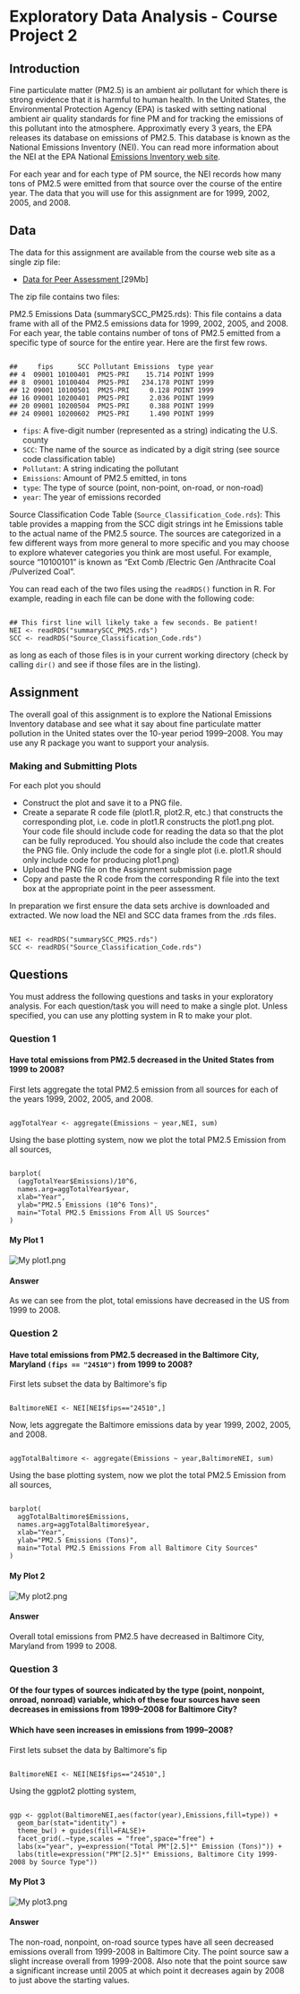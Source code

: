 # Exploratory Data Analysis - Course Project 2

## Introduction
Fine particulate matter (PM2.5) is an ambient air pollutant for which there is strong evidence that it is harmful to human health. In the United States, the Environmental Protection Agency (EPA) is tasked with setting national ambient air quality standards for fine PM and for tracking the emissions of this pollutant into the atmosphere. Approximatly every 3 years, the EPA releases its database on emissions of PM2.5. This database is known as the National Emissions Inventory (NEI). You can read more information about the NEI at the EPA National <a href="http://www.epa.gov/ttn/chief/eiinformation.html">Emissions Inventory web site</a>.

For each year and for each type of PM source, the NEI records how many tons of PM2.5 were emitted from that source over the course of the entire year. The data that you will use for this assignment are for 1999, 2002, 2005, and 2008.

## Data
The data for this assignment are available from the course web site as a single zip file:
<ul>
<li><a href="https://d396qusza40orc.cloudfront.net/exdata%2Fdata%2FNEI_data.zip">Data for Peer Assessment </a>[29Mb]</li>
</ul>

The zip file contains two files:

PM2.5 Emissions Data (summarySCC_PM25.rds): This file contains a data frame with all of the PM2.5 emissions data for 1999, 2002, 2005, and 2008. For each year, the table contains number of tons of PM2.5 emitted from a specific type of source for the entire year. Here are the first few rows.

<pre><code>
##     fips      SCC Pollutant Emissions  type year
## 4  09001 10100401  PM25-PRI    15.714 POINT 1999
## 8  09001 10100404  PM25-PRI   234.178 POINT 1999
## 12 09001 10100501  PM25-PRI     0.128 POINT 1999
## 16 09001 10200401  PM25-PRI     2.036 POINT 1999
## 20 09001 10200504  PM25-PRI     0.388 POINT 1999
## 24 09001 10200602  PM25-PRI     1.490 POINT 1999
</code></pre>

<ul>
<li><code>fips</code>: A five-digit number (represented as a string) indicating the U.S. county</li>
<li><code>SCC</code>: The name of the source as indicated by a digit string (see source code classification table)</li>
<li><code>Pollutant</code>: A string indicating the pollutant</li>
<li><code>Emissions</code>: Amount of PM2.5 emitted, in tons</li>
<li><code>type</code>: The type of source (point, non-point, on-road, or non-road)</li>
<li><code>year</code>: The year of emissions recorded</li>
</ul>

Source Classification Code Table (<code>Source_Classification_Code.rds</code>): This table provides a mapping from the SCC digit strings int he Emissions table to the actual name of the PM2.5 source. The sources are categorized in a few different ways from more general to more specific and you may choose to explore whatever categories you think are most useful. For example, source “10100101” is known as “Ext Comb /Electric Gen /Anthracite Coal /Pulverized Coal”.

You can read each of the two files using the <code>readRDS()</code> function in R. For example, reading in each file can be done with the following code:

<pre><code>
## This first line will likely take a few seconds. Be patient!
NEI &lt;- readRDS("summarySCC_PM25.rds")
SCC &lt;- readRDS("Source_Classification_Code.rds")
</code></pre>

as long as each of those files is in your current working directory (check by calling <code>dir()</code> and see if those files are in the listing).

## Assignment
The overall goal of this assignment is to explore the National Emissions Inventory database and see what it say about fine particulate matter pollution in the United states over the 10-year period 1999–2008. You may use any R package you want to support your analysis.

### Making and Submitting Plots
For each plot you should

* Construct the plot and save it to a PNG file.
* Create a separate R code file (plot1.R, plot2.R, etc.) that constructs the corresponding plot, i.e. code in plot1.R constructs the plot1.png plot. Your code file should include code for reading the data so that the plot can be fully reproduced. You should also include the code that creates the PNG file. Only include the code for a single plot (i.e. plot1.R should only include code for producing plot1.png)
* Upload the PNG file on the Assignment submission page
* Copy and paste the R code from the corresponding R file into the text box at the appropriate point in the peer assessment.

In preparation we first ensure the data sets archive is downloaded and extracted.
We now load the NEI and SCC data frames from the .rds files.

<pre><code>
NEI &lt;- readRDS("summarySCC_PM25.rds")
SCC &lt;- readRDS("Source_Classification_Code.rds")
</code></pre>

## Questions
You must address the following questions and tasks in your exploratory analysis. For each question/task you will need to make a single plot. Unless specified, you can use any plotting system in R to make your plot.

### Question 1
#### Have total emissions from PM2.5 decreased in the United States from 1999 to 2008? 

First lets aggregate the total PM2.5 emission from all sources for each of the years 1999, 2002, 2005, and 2008.
<pre><code>
aggTotalYear &lt;- aggregate(Emissions ~ year,NEI, sum)
</code></pre>

Using the base plotting system, now we plot the total PM2.5 Emission from all sources,
<pre><code>
barplot(
  (aggTotalYear$Emissions)/10^6,
  names.arg=aggTotalYear$year,
  xlab="Year",
  ylab="PM2.5 Emissions (10^6 Tons)",
  main="Total PM2.5 Emissions From All US Sources"
)
</code></pre>

#### My Plot 1
![My plot1.png](plot1.png) 

#### Answer
As we can see from the plot, total emissions have decreased in the US from 1999 to 2008.


### Question 2
#### Have total emissions from PM2.5 decreased in the Baltimore City, Maryland <code>(fips == "24510")</code> from 1999 to 2008?

First lets subset the data by Baltimore's fip
<pre><code>
BaltimoreNEI &lt;- NEI[NEI$fips=="24510",]
</code></pre>

Now, lets aggregate the Baltimore emissions data by year 1999, 2002, 2005, and 2008.
<pre><code>
aggTotalBaltimore &lt;- aggregate(Emissions ~ year,BaltimoreNEI, sum)
</code></pre>

Using the base plotting system, now we plot the total PM2.5 Emission from all sources,
<pre><code>
barplot(
  aggTotalBaltimore$Emissions,
  names.arg=aggTotalBaltimore$year,
  xlab="Year",
  ylab="PM2.5 Emissions (Tons)",
  main="Total PM2.5 Emissions From all Baltimore City Sources"
)
</code></pre>

#### My Plot 2
![My plot2.png](plot2.png)

#### Answer
Overall total emissions from PM2.5 have decreased in Baltimore City, Maryland from 1999 to 2008.

### Question 3
#### Of the four types of sources indicated by the type (point, nonpoint, onroad, nonroad) variable, which of these four sources have seen decreases in emissions from 1999–2008 for Baltimore City? 
#### Which have seen increases in emissions from 1999–2008?

First lets subset the data by Baltimore's fip
<pre><code>
BaltimoreNEI &lt;- NEI[NEI$fips=="24510",]
</code></pre>

Using the ggplot2 plotting system, 
<pre><code>
ggp <- ggplot(BaltimoreNEI,aes(factor(year),Emissions,fill=type)) +
  geom_bar(stat="identity") +
  theme_bw() + guides(fill=FALSE)+
  facet_grid(.~type,scales = "free",space="free") + 
  labs(x="year", y=expression("Total PM"[2.5]*" Emission (Tons)")) + 
  labs(title=expression("PM"[2.5]*" Emissions, Baltimore City 1999-2008 by Source Type"))
</code></pre>

#### My Plot 3
![My plot3.png](plot3.png)

#### Answer
The non-road, nonpoint, on-road source types have all seen decreased emissions overall from 1999-2008 in Baltimore City.
The point source saw a slight increase overall from 1999-2008. 
Also note that the point source saw a significant increase until 2005 at which point it decreases again by 2008 to just above the starting values. 


